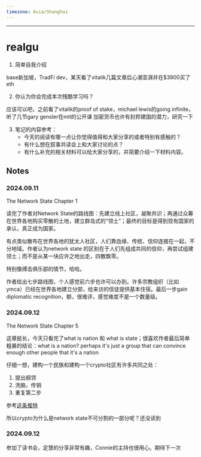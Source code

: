 ```yaml
---
timezone: Asia/Shanghai
---
```



---

# realgu

1. 简单自我介绍

base新加坡，TradFi dev，某天看了vitalik几篇文章后心潮澎湃并在$3900买了eth


2. 你认为你会完成本次残酷学习吗？

应该可以吧，之前看了vitalik的proof of stake，michael lewis的going infinite，听了几节gary gensler在mit的公开课
加密货币也许有封邦建国的潜力，研究一下


3. 笔记的内容参考：
   - 今天的阅读有哪一点让你觉得值得和大家分享的或者特别有感触的？
   - 有什么想在叙事共读会上和大家讨论的点？
   - 有什么补充的相关材料可以给大家分享的，并简要介绍一下材料内容。

## Notes

<!-- Content_START -->

### 2024.09.11


The Network State Chapter 1


读完了作者对Network State的路线图：先建立线上社区，凝聚共识；再通过众筹在世界各地购买零散的土地，建立群岛式的“领土”；最终的目标是得到现有国家的承认，真正成为国家。


有点类似散布在世界各地的犹太人社区，人们靠血缘、传统、信仰连接在一起，不分地域。作者认为network state 的区别在于人们先组成共同的信仰，再尝试组建领土；而不是从某一块应许之地出走，四散飘零。


特别像搏击俱乐部的情节，哈哈。


作者给出七步路线图，个人感觉前六步也许可以办到。许多宗教组织（比如ymca）已经在世界各地建立分部，给来访的信徒提供基本住宿。最后一步gain diplomatic recognition，额，很难评，感觉难度不是一个数量级。

### 2024.09.12


The Network State Chapter 5


这章挺长，今天只看完了what is nation 和 what is state；很喜欢作者最后简单粗暴的结论：what is a nation? perhaps it's just a group that can convince enough other people that it's a nation


仔细一想，建构一个民族和建构一个crypto社区有许多共同之处：


1. 提出纲领
2. 洗脑，传销
3. 重复第二步


参考[这条推特](https://x.com/keyahayek/status/1833003442853626288)


所以crypto为什么是network state不可分割的一部分呢？还没读到


### 2024.09.12


参加了读书会，定慧的分享非常有趣，Connie的主持也很用心。期待下一次



<!-- Content_END -->
